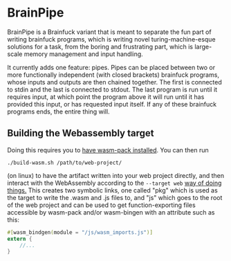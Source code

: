 # BrainPipe 
BrainPipe is a Brainfuck variant that is meant to separate the fun part
of writing brainfuck programs, which is writing novel turing-machine-esque
solutions for a task, from the boring and frustrating part, which is 
large-scale memory management and input handling. 

It currently adds one feature: pipes.
Pipes can be placed between two or more functionally independent 
(with closed brackets) brainfuck programs, whose inputs and outputs
are then chained together. The first is connected to stdin and the last
is connected to stdout. The last program is run until it requires input,
at which point the program above it will run until it has provided this input,
or has requested input itself. If any of these brainfuck programs ends, the entire thing will. 

## Building the Webassembly target
Doing this requires you to [have wasm-pack installed](https://rustwasm.github.io/wasm-pack/installer/). You can then run 
```
./build-wasm.sh /path/to/web-project/
``` 
(on linux) to have the artifact written into your web project directly, and then interact with the WebAssembly according to the `--target web` [way of doing things.](https://developer.mozilla.org/en-US/docs/WebAssembly/Rust_to_wasm#compiling_our_code_to_webassembly)
This creates two symbolic links, one called "pkg" which is used as the target to write the .wasm and .js files to, 
and "js" which goes to the root of the web project and can be used to get function-exporting files accessible by wasm-pack and/or wasm-bingen with an attribute such as this:
```rust
#[wasm_bindgen(module = "/js/wasm_imports.js")]
extern {
    //...
}
```

